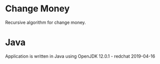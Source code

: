 # Change Money
Recursive algorithm for change money.

# Java

Application is written in Java  using OpenJDK 12.0.1 - redchat 2019-04-16
